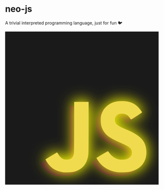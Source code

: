 # neo-js
A trivial interpreted programming language, just for fun 🐦

![Neo JS Logo](neo-js-logo.png)
